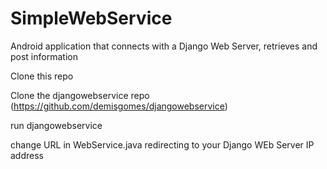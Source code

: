 # SimpleWebService

Android application that connects with a Django Web Server, retrieves and post information

Clone this repo

Clone the djangowebservice repo (https://github.com/demisgomes/djangowebservice)

run djangowebservice

change URL in WebService.java redirecting to your Django WEb Server IP address
